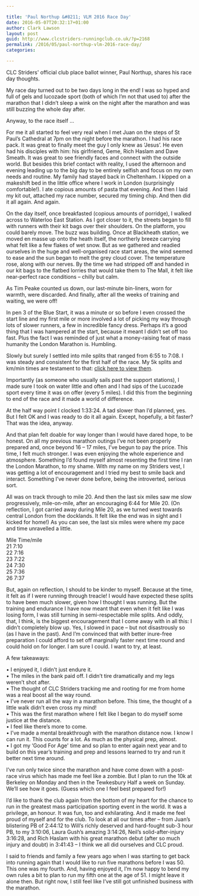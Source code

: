 ```yaml
---

title: 'Paul Northup &#8211; VLM 2016 Race Day'
date: 2016-05-07T20:32:17+01:00
author: Clark Lawson
layout: post
guid: http://www.clcstriders-runningclub.co.uk/?p=2168
permalink: /2016/05/paul-northup-vlm-2016-race-day/
categories:

---
```

CLC Striders' official club place ballot winner, Paul Northup, shares his race day thoughts.<!--more-->

My race day turned out to be two days long in the end! I was so hyped and full of gels and lucozade sport (both of which I’m not that used to) after the marathon that I didn’t sleep a wink on the night after the marathon and was still buzzing the whole day after. 

Anyway, to the race itself &#8230;

For me it all started to feel very real when I met Juan on the steps of St Paul’s Cathedral at 7pm on the night before the marathon. I had his race pack. It was great to finally meet the guy I only knew as ‘Jesus’. He even had his disciples with him: his girlfriend, Geme, Rich Haslam and Dave Smeath. It was great to see friendly faces and connect with the outside world. But besides this brief contact with reality, I used the afternoon and evening leading up to the big day to be entirely selfish and focus on my own needs and routine. My family had stayed back in Cheltenham. I kipped on a makeshift bed in the little office where I work in London (surprisingly comfortable!). I ate copious amounts of pasta that evening. And then I laid my kit out, attached my race number, secured my timing chip. And then did it all again. And again.

On the day itself, once breakfasted (copious amounts of porridge), I walked across to Waterloo East Station. As I got closer to it, the streets began to fill with runners with their kit bags over their shoulders. On the platform, you could barely move. The buzz was building. Once at Blackheath station, we moved en masse up onto the heath itself, the northerly breeze carrying what felt like a few flakes of wet snow. But as we gathered and readied ourselves in the huge and well-organised race start areas, the wind seemed to ease and the sun began to melt the grey cloud cover. The temperature rose, along with our nerves. By the time we had stripped off and handed in our kit bags to the flatbed lorries that would take them to The Mall, it felt like near-perfect race conditions – chilly but calm. 

As Tim Peake counted us down, our last-minute bin-liners, worn for warmth, were discarded. And finally, after all the weeks of training and waiting, we were off! 

In pen 3 of the Blue Start, it was a minute or so before I even crossed the start line and my first mile or more involved a lot of picking my way through lots of slower runners, a few in incredible fancy dress. Perhaps it’s a good thing that I was hampered at the start, because it meant I didn’t set off too fast. Plus the fact I was reminded of just what a money-raising feat of mass humanity the London Marathon is. Humbling.

Slowly but surely I settled into mile splits that ranged from 6:55 to 7:08. I was steady and consistent for the first half of the race. My 5k splits and km/min times are testament to that: <a href="http://results-2016.virginmoneylondonmarathon.com/2016/?content=detail&#038;fpid=search&#038;pid=search&#038;idp=9999990F5ECC8300001A7190&#038;lang=EN_CAP&#038;event=MAS&#038;search%5Bname%5D=northrup&#038;search%5Bsex%5D=%25&#038;search%5Bnation%5D=%25&#038;search_sort=name&#038;search_event=MAS" target="_blank">click here to view them</a>.

Importantly (as someone who usually sails past the support stations), I made sure I took on water little and often and I had sips of the Lucozade sport every time it was on offer (every 5 miles). I did this from the beginning to end of the race and it made a world of difference.

At the half way point I clocked 1:33:24. A tad slower than I’d planned, yes. But I felt OK and I was ready to do it all again. Except, hopefully, a bit faster? That was the idea, anyway.

And that plan felt doable for way longer than I would have dared hope, to be honest. On all my previous marathon outings I’ve not been properly prepared and, once beyond 16 &#8211; 17 miles, I’ve begun to pay the price. This time, I felt much stronger. I was even enjoying the whole experience and atmosphere. Something I’d found myself almost resenting the first time I ran the London Marathon, to my shame. With my name on my Striders vest, I was getting a lot of encouragement and I tried my best to smile back and interact. Something I’ve never done before, being the introverted, serious sort.

All was on track through to mile 20. And then the last six miles saw me slow progressively, mile-on-mile, after an encouraging 6:44 for Mile 20. (On reflection, I got carried away during Mile 20, as we turned west towards central London from the docklands. It felt like the end was in sight and I kicked for home!) As you can see, the last six miles were where my pace and time unravelled a little. 

Mile Time/mile  
21 7:10  
22 7:16  
23 7:22  
24 7:30  
25 7:36  
26 7:37

But, again on reflection, I should to be kinder to myself. Because at the time, it felt as if I were running through treacle! I would have expected these splits to have been much slower, given how I thought I was running. But the training and endurance I have now meant that even when it felt like I was losing form, I was still turning in semi-respectable mile splits. And oddly, that, I think, is the biggest encouragement that I come away with in all this: I didn’t completely blow up. Yes, I slowed in pace – but not disastrously so (as I have in the past). And I’m convinced that with better inure-free preparation I could afford to set off marginally faster next time round and could hold on for longer. I am sure I could. I want to try, at least.

A few takeaways: 

• I enjoyed it, I didn't just endure it.  
• The miles in the bank paid off. I didn’t tire dramatically and my legs weren’t shot after.  
• The thought of CLC Striders tracking me and rooting for me from home was a real boost all the way round.  
• I’ve never run all the way in a marathon before. This time, the thought of a little walk didn’t even cross my mind!  
• This was the first marathon where I felt like I began to do myself some justice at the distance.  
• I feel like there’s more to come.  
• I’ve made a mental breakthrough with the marathon distance now. I know I can run it. This counts for a lot. As much as the physical prep, almost.  
• I got my &#8216;Good For Age' time and so plan to enter again next year and to build on this year’s training and prep and lessons learned to try and run it better next time around.

I’ve run only twice since the marathon and have come down with a post-race virus which has made me feel like a zombie. But I plan to run the 10k at Berkeley on Monday and then in the Tewkesbury Half a week on Sunday. We’ll see how it goes. (Guess which one I feel best prepared for!)

I’d like to thank the club again from the bottom of my heart for the chance to run in the greatest mass participation sporting event in the world. It was a privilege, an honour. It was fun, too and exhilarating. And it made me feel proud of myself and for the club. To look at all our times after – from Juan’s blistering PB of 2:44:12 to Will’s richly deserved and hard-fought sub-3 hour PB, to my 3:10:06, Laura Gush’s amazing 3:14:26, Neil’s solid-after-injury 3:16:28, and Rich Haslam with his great marathon debut (after so much injury and doubt) in 3:41:43 – I think we all did ourselves and CLC proud.

I said to friends and family a few years ago when I was starting to get back into running again that I would like to run five marathons before I was 50. This one was my fourth. And, having enjoyed it, I’m now happy to bend my own rules a bit to plan to run my fifth one at the age of 51. I might leave it alone then. But right now, I still feel like I’ve still got unfinished business with the marathon.